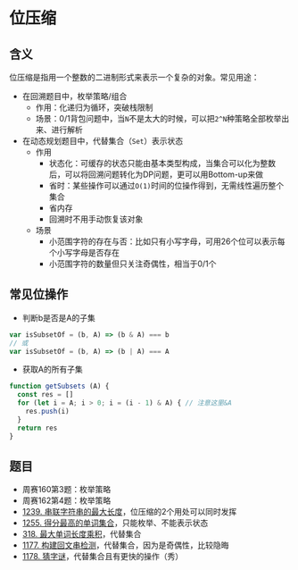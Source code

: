 # 位压缩

## 含义

位压缩是指用一个整数的二进制形式来表示一个复杂的对象。常见用途：

- 在回溯题目中，枚举策略/组合
  - 作用：化递归为循环，突破栈限制
  - 场景：0/1背包问题中，当`N`不是太大的时候，可以把`2^N`种策略全部枚举出来、进行解析
- 在动态规划题目中，代替集合（`Set`）表示状态
  - 作用
    - 状态化：可缓存的状态只能由基本类型构成，当集合可以化为整数后，可以将回溯问题转化为DP问题，更可以用Bottom-up来做
    - 省时：某些操作可以通过`O(1)`时间的位操作得到，无需线性遍历整个集合
    - 省内存
    - 回溯时不用手动恢复该对象
  - 场景
    - 小范围字符的存在与否：比如只有小写字母，可用26个位可以表示每个小写字母是否存在
    - 小范围字符的数量但只关注奇偶性，相当于0/1个

## 常见位操作

- 判断b是否是A的子集

```js
var isSubsetOf = (b, A) => (b & A) === b
// 或
var isSubsetOf = (b, A) => (b | A) === A
```

- 获取A的所有子集

```js
function getSubsets (A) {
  const res = []
  for (let i = A; i > 0; i = (i - 1) & A) { // 注意这里&A
    res.push(i)
  }
  return res
}
```

## 题目

- 周赛160第3题：枚举策略
- 周赛162第4题：枚举策略
- [1239. 串联字符串的最大长度](https://leetcode-cn.com/problems/maximum-length-of-a-concatenated-string-with-unique-characters/)，位压缩的2个用处可以同时发挥
- [1255. 得分最高的单词集合](https://leetcode-cn.com/problems/maximum-score-words-formed-by-letters/)，只能枚举、不能表示状态
- [318. 最大单词长度乘积](https://leetcode-cn.com/problems/maximum-product-of-word-lengths/)，代替集合
- [1177. 构建回文串检测](https://leetcode-cn.com/problems/can-make-palindrome-from-substring/)，代替集合，因为是奇偶性，比较隐晦
- [1178. 猜字谜](https://leetcode-cn.com/problems/number-of-valid-words-for-each-puzzle/)，代替集合且有更快的操作（秀）
